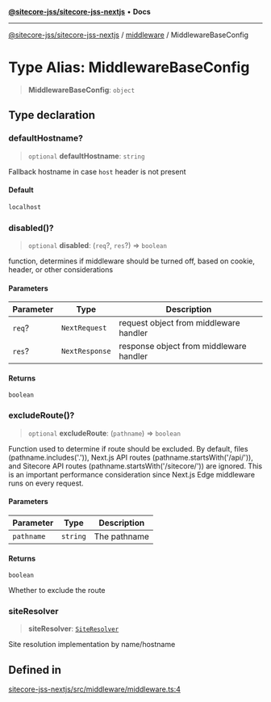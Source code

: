 [**@sitecore-jss/sitecore-jss-nextjs**](../../README.md) • **Docs**

***

[@sitecore-jss/sitecore-jss-nextjs](../../README.md) / [middleware](../README.md) / MiddlewareBaseConfig

# Type Alias: MiddlewareBaseConfig

> **MiddlewareBaseConfig**: `object`

## Type declaration

### defaultHostname?

> `optional` **defaultHostname**: `string`

Fallback hostname in case `host` header is not present

#### Default

```ts
localhost
```

### disabled()?

> `optional` **disabled**: (`req`?, `res`?) => `boolean`

function, determines if middleware should be turned off, based on cookie, header, or other considerations

#### Parameters

| Parameter | Type | Description |
| ------ | ------ | ------ |
| `req`? | `NextRequest` | request object from middleware handler |
| `res`? | `NextResponse` | response object from middleware handler |

#### Returns

`boolean`

### excludeRoute()?

> `optional` **excludeRoute**: (`pathname`) => `boolean`

Function used to determine if route should be excluded.
By default, files (pathname.includes('.')), Next.js API routes (pathname.startsWith('/api/')), and Sitecore API routes (pathname.startsWith('/sitecore/')) are ignored.
This is an important performance consideration since Next.js Edge middleware runs on every request.

#### Parameters

| Parameter | Type | Description |
| ------ | ------ | ------ |
| `pathname` | `string` | The pathname |

#### Returns

`boolean`

Whether to exclude the route

### siteResolver

> **siteResolver**: [`SiteResolver`](../../index/classes/SiteResolver.md)

Site resolution implementation by name/hostname

## Defined in

[sitecore-jss-nextjs/src/middleware/middleware.ts:4](https://github.com/Sitecore/jss/blob/e846f486ba4fde6c8c1b45e6e57475c6839dad97/packages/sitecore-jss-nextjs/src/middleware/middleware.ts#L4)
